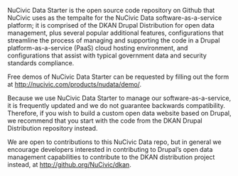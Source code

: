
NuCivic Data Starter is the open source code repository on Github that NuCivic uses as the tempalte for the NuCivic Data software-as-a-service platform; it is comprised of the DKAN Drupal Distribution for open data management, plus several popular additional features, configurations that streamline the process of managing and supporting the code in a Drupal platform-as-a-service (PaaS) cloud hosting environment, and configurations that assist with typical government data and security standards compliance.

Free demos of NuCivic Data Starter can be requested by filling out the form at http://nucivic.com/products/nudata/demo/.

Because we use NuCivic Data Starter to manage our software-as-a-service, it is frequently updated and we do not guarantee backwards compatibility.   Therefore, if you wish to build a custom open data website based on Drupal, we recommend that you start with the code from the DKAN Drupal Distribution repository instead.

We are open to contributions to this NuCivic Data repo, but in general we encourage developers interested in contributing to Drupal’s open data management capabilities to contribute to the DKAN distribution project instead, at http://github.org/NuCivic/dkan.
